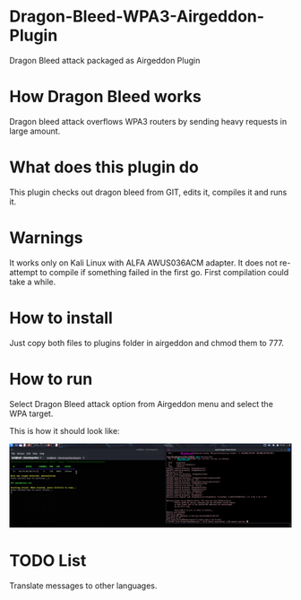 # Dragon-Bleed-WPA3-Airgeddon-Plugin
Dragon Bleed attack packaged as Airgeddon Plugin

# How Dragon Bleed works
Dragon bleed attack overflows WPA3 routers by sending heavy requests in large amount.

# What does this plugin do
This plugin checks out dragon bleed from GIT, edits it, compiles it and runs it.

# Warnings
It works only on Kali Linux with ALFA AWUS036ACM adapter. It does not re-attempt to compile if something failed in the first go. First compilation could take a while. 

# How to install
Just copy both files to plugins folder in airgeddon and chmod them to 777.

# How to run
Select Dragon Bleed attack option from Airgeddon menu and select the WPA target.

This is how it should look like:

 ![attack](dragon.png)

# TODO List
Translate messages to other languages.